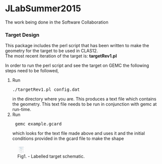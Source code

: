 # JLabSummer2015
The work being done in the Software Collaboration

<h3> Target Design </h3>
<p> This package includes the perl script that has been written to make the geometry for the target to be used in CLAS12. 
<br> The most recent iteration of the target is: <b>targetRev1.pl</b> </p>
<p>In order to run the perl script and see the target on GEMC the following steps need to be followed,
  <ol>
    <li> Run <pre>./targetRev1.pl config.dat </pre> in the directory where you are. This produces a text file which contains the geometry. This text file needs to be run in conjunction with gemc at run-time.</li>
    <li> Run <pre> gemc example.gcard </pre> which looks for the text file made above and uses it and the initial conditions provided in the gcard file to make the shape </li>
  </ol>
</p>
<figure>
  <img src="targetDiagram.png" align="middle" style="width:25px;height:25px">
  <figcaption>Fig1. - Labelled target schematic.</figcaption>
</figure>
